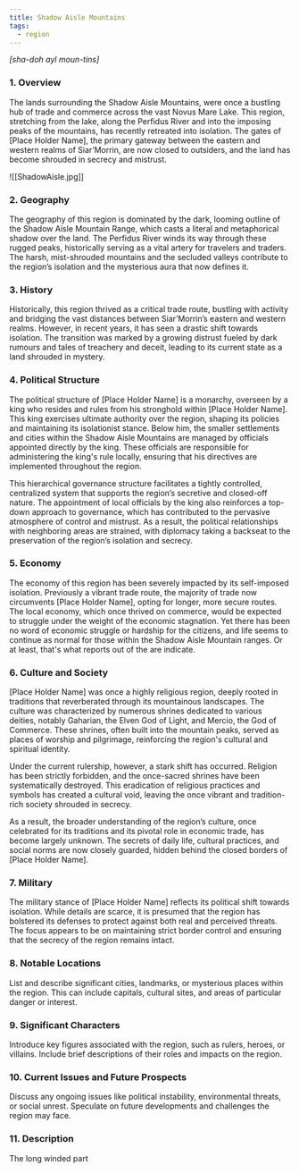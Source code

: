 ```yaml
---
title: Shadow Aisle Mountains
tags:
  - region
---
```

*[sha-doh ayl moun-tins]*
### 1. **Overview**

The lands surrounding the Shadow Aisle Mountains, were once a bustling hub of trade and commerce across the vast Novus Mare Lake. This region, stretching from the lake, along the Perfidus River and into the imposing peaks of the mountains, has recently retreated into isolation. The gates of [Place Holder Name], the primary gateway between the eastern and western realms of Siar’Morrin, are now closed to outsiders, and the land has become shrouded in secrecy and mistrust.

![[ShadowAisle.jpg]]

### 2. **Geography**

The geography of this region is dominated by the dark, looming outline of the Shadow Aisle Mountain Range, which casts a literal and metaphorical shadow over the land. The Perfidus River winds its way through these rugged peaks, historically serving as a vital artery for travelers and traders. The harsh, mist-shrouded mountains and the secluded valleys contribute to the region’s isolation and the mysterious aura that now defines it.

### 3. **History**

Historically, this region thrived as a critical trade route, bustling with activity and bridging the vast distances between Siar’Morrin’s eastern and western realms. However, in recent years, it has seen a drastic shift towards isolation. The transition was marked by a growing distrust fueled by dark rumours and tales of treachery and deceit, leading to its current state as a land shrouded in mystery.

### 4. **Political Structure**

The political structure of [Place Holder Name] is a monarchy, overseen by a king who resides and rules from his stronghold within [Place Holder Name]. This king exercises ultimate authority over the region, shaping its policies and maintaining its isolationist stance. Below him, the smaller settlements and cities within the Shadow Aisle Mountains are managed by officials appointed directly by the king. These officials are responsible for administering the king's rule locally, ensuring that his directives are implemented throughout the region.

This hierarchical governance structure facilitates a tightly controlled, centralized system that supports the region’s secretive and closed-off nature. The appointment of local officials by the king also reinforces a top-down approach to governance, which has contributed to the pervasive atmosphere of control and mistrust. As a result, the political relationships with neighboring areas are strained, with diplomacy taking a backseat to the preservation of the region’s isolation and secrecy.

### 5. **Economy**

The economy of this region has been severely impacted by its self-imposed isolation. Previously a vibrant trade route, the majority of trade now circumvents [Place Holder Name], opting for longer, more secure routes. The local economy, which once thrived on commerce, would be expected to struggle under the weight of the economic stagnation. Yet there has been no word of economic struggle or hardship for the citizens, and life seems to continue as normal for those within the Shadow Aisle Mountain ranges. Or at least, that's what reports out of the are indicate. 

### 6. **Culture and Society**

[Place Holder Name] was once a highly religious region, deeply rooted in traditions that reverberated through its mountainous landscapes. The culture was characterized by numerous shrines dedicated to various deities, notably Gaharian, the Elven God of Light, and Mercio, the God of Commerce. These shrines, often built into the mountain peaks, served as places of worship and pilgrimage, reinforcing the region's cultural and spiritual identity.

Under the current rulership, however, a stark shift has occurred. Religion has been strictly forbidden, and the once-sacred shrines have been systematically destroyed. This eradication of religious practices and symbols has created a cultural void, leaving the once vibrant and tradition-rich society shrouded in secrecy.

As a result, the broader understanding of the region’s culture, once celebrated for its traditions and its pivotal role in economic trade, has become largely unknown. The secrets of daily life, cultural practices, and social norms are now closely guarded, hidden behind the closed borders of [Place Holder Name].

### 7. **Military**

The military stance of [Place Holder Name] reflects its political shift towards isolation. While details are scarce, it is presumed that the region has bolstered its defenses to protect against both real and perceived threats. The focus appears to be on maintaining strict border control and ensuring that the secrecy of the region remains intact.

### 8. **Notable Locations**

List and describe significant cities, landmarks, or mysterious places within the region. This can include capitals, cultural sites, and areas of particular danger or interest.

### 9. **Significant Characters**

Introduce key figures associated with the region, such as rulers, heroes, or villains. Include brief descriptions of their roles and impacts on the region.

### 10. **Current Issues and Future Prospects**

Discuss any ongoing issues like political instability, environmental threats, or social unrest. Speculate on future developments and challenges the region may face.

### 11. **Description**

The long winded part
